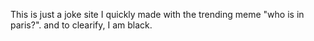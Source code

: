 This is just a joke site I quickly made with the trending meme "who is in paris?". and to clearify, I am black.
